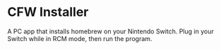 # CFW Installer
A PC app that installs homebrew on your Nintendo Switch. Plug in your Switch while in RCM mode, then run the program.
